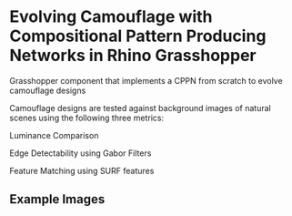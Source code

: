 # Evolving Camouflage with Compositional Pattern Producing Networks in Rhino Grasshopper

Grasshopper component that implements a CPPN from scratch to evolve camouflage designs

Camouflage designs are tested against background images of natural scenes using the following three metrics:

Luminance Comparison

Edge Detectability using Gabor Filters

Feature Matching using SURF features



## Example Images

